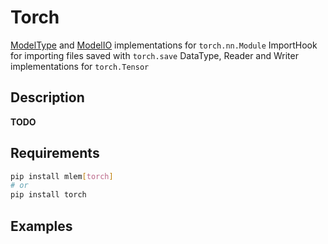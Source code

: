 # Torch

[ModelType](/doc/user-guide/mlem-abcs#modeltype) and
[ModelIO](/doc/user-guide/mlem-abcs#modelio) implementations for
`torch.nn.Module` ImportHook for importing files saved with `torch.save`
DataType, Reader and Writer implementations for `torch.Tensor`

## Description

**TODO**

## Requirements

```bash
pip install mlem[torch]
# or
pip install torch
```

## Examples

```python

```

